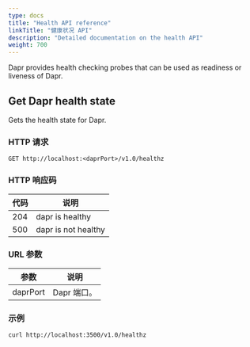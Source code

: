 ```yaml
---
type: docs
title: "Health API reference"
linkTitle: "健康状况 API"
description: "Detailed documentation on the health API"
weight: 700
---
```


Dapr provides health checking probes that can be used as readiness or liveness of Dapr.

## Get Dapr health state

Gets the health state for Dapr.

### HTTP 请求

```http
GET http://localhost:<daprPort>/v1.0/healthz
```

### HTTP 响应码

| 代码  | 说明                  |
| --- | ------------------- |
| 204 | dapr is healthy     |
| 500 | dapr is not healthy |

### URL 参数

| 参数       | 说明       |
| -------- | -------- |
| daprPort | Dapr 端口。 |

### 示例

```shell
curl http://localhost:3500/v1.0/healthz
```

